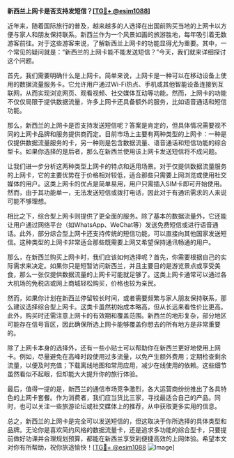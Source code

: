 **新西兰上网卡是否支持发短信？[[TG💪+ @esim1088](https://t.me/s/esim1088)]**

近年来，随着国际旅行的普及，越来越多的人选择在出国前购买当地的上网卡以方便与家人和朋友保持联系。新西兰作为一个风景如画的旅游胜地，每年吸引着无数游客前往。对于这些游客来说，了解新西兰上网卡的功能显得尤为重要。其中，一个常见的疑问就是：“新西兰的上网卡能不能发送短信？”今天，我们就来详细探讨这个问题。

首先，我们需要明确什么是上网卡。简单来说，上网卡是一种可以在移动设备上使用的数据流量服务卡。它允许用户通过Wi-Fi热点、手机或其他智能设备连接到互联网，从而实现浏览网页、观看视频、社交媒体互动等功能。然而，上网卡的功能不仅仅局限于提供数据流量，许多上网卡还具备额外的服务，比如语音通话和短信功能。

那么，新西兰的上网卡是否支持发送短信呢？答案是肯定的，但具体情况需要视不同的上网卡品牌和服务提供商而定。目前市场上主要有两种类型的上网卡：一种是仅提供数据流量服务的卡，另一种则是包含数据流量、语音通话和短信功能的综合型卡。如果你选择的是后者，那么在新西兰使用该上网卡发送短信将不成问题。

让我们进一步分析这两种类型上网卡的特点和适用场景。对于仅提供数据流量服务的上网卡，它的主要优势在于价格相对较低，适合那些只需要上网浏览或使用社交媒体的用户。这类上网卡的优点是简单易用，用户只需插入SIM卡即可开始使用。然而，由于其功能单一，无法发送短信或拨打电话，因此对于有通讯需求的人来说可能不够理想。

相比之下，综合型上网卡则提供了更全面的服务。除了基本的数据流量外，它还能让用户通过网络平台（如WhatsApp、WeChat等）发送免费短信或进行语音通话。此外，部分综合型上网卡还支持传统的短信功能，可以直接向其他国家发送短信。这种类型的上网卡非常适合那些既需要上网又希望保持通讯畅通的用户。

那么，在新西兰购买上网卡时，我们应该如何选择呢？首先，你需要根据自己的实际需求来决定。如果你只是短暂访问新西兰，并且主要目的是游览景点或享受美食，那么一张仅提供数据流量的上网卡可能就足够了。这类上网卡通常可以通过各大机场的免税店或网上商城轻松购买，价格也较为亲民。

然而，如果你计划在新西兰停留较长时间，或者需要频繁与家人朋友保持联系，那么建议选择综合型上网卡。这类卡虽然初始成本略高，但从长远来看性价比更高。此外，购买时还需注意上网卡的有效期和覆盖范围。新西兰的地形复杂，部分地区可能存在信号盲区，因此确保所选上网卡能够覆盖你想去的所有地方是非常重要的。

除了上网卡本身的选择外，还有一些小贴士可以帮助你在新西兰更好地使用上网卡。例如，尽量避免在高峰时段使用过多流量，以免产生额外费用；定期检查剩余流量，以便及时充值；下载离线地图和常用应用，减少在线使用的依赖。这些细节虽然看似不起眼，但却能大大提升你的旅行体验。

最后，值得一提的是，新西兰的通信市场竞争激烈，各大运营商纷纷推出了各具特色的上网卡套餐。作为消费者，我们应当货比三家，寻找最适合自己的产品。同时，也可以关注一些旅游论坛或社交媒体上的推荐，从中获取更多实用的信息。

总之，新西兰的上网卡是完全可以发送短信的，但这取决于你所选择的具体类型和品牌。无论你是喜欢简约风格的数据流量卡，还是追求多功能的综合型卡，只要提前做好功课并合理规划预算，都能在新西兰享受到便捷高效的上网体验。希望本文对你有所帮助，祝你旅途愉快！[[TG💪+ @esim1088](https://t.me/s/esim1088) ![Image](https://i.postimg.cc/4NQfJmqS/Snipaste-2025-05-13-00-14-12.png)]